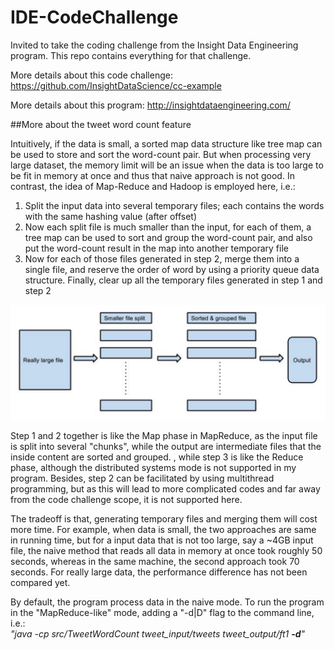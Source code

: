 # IDE-CodeChallenge
Invited to take the coding challenge from the Insight Data Engineering program. This repo contains everything for that challenge.

More details about this code challenge: https://github.com/InsightDataScience/cc-example

More details about this program: http://insightdataengineering.com/

##More about the tweet word count feature

Intuitively, if the data is small, a sorted map data structure like tree map can be used to store and sort the word-count pair. But when processing very large dataset, the memory limit will be an issue when the data is too large to be fit in memory at once and thus that naive approach is not good. In contrast, the idea of Map-Reduce and Hadoop is employed here, i.e.:<br>
1. Split the input data into several temporary files; each contains the words with the same hashing value (after offset)<br>
2. Now each split file is much smaller than the input, for each of them, a tree map can be used to sort and group the word-count pair, and also put the word-count result in the map into another temporary file<br>
3. Now for each of those files generated in step 2, merge them into a single file, and reserve the order of word by using a priority queue data structure. Finally, clear up all the temporary files generated in step 1 and step 2

![Workflow](image/workflow-twc.jpg)

Step 1 and 2 together is like the Map phase in MapReduce, as the input file is split into several "chunks", while the output are intermediate files that the inside content are sorted and grouped. , while step 3 is like the Reduce phase, although the distributed systems mode is not supported in my program. Besides, step 2 can be facilitated by using multithread programming, but as this will lead to more complicated codes and far away from the code challenge scope, it is not supported here.

The tradeoff is that, generating temporary files and merging them will cost more time. For example, when data is small, the two approaches are same in running time, but for a input data that is not too large, say a ~4GB input file, the naive method that reads all data in memory at once took roughly 50 seconds, whereas in the same machine, the second approach took 70 seconds. For really large data, the performance difference has not been compared yet.


By default, the program process data in the naive mode. To run the program in the "MapReduce-like" mode, adding a "-d|D" flag to the command line, i.e.:<br><i>"java -cp src/TweetWordCount tweet_input/tweets tweet_output/ft1 <b>-d</b>"</i>
